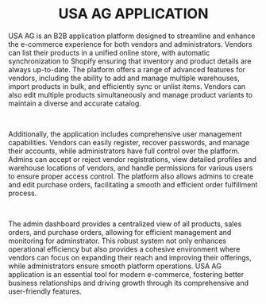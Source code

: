 <h1 align="center">
USA AG APPLICATION
</h1>
<p>USA AG is an B2B application platform designed to streamline and enhance the e-commerce experience for both vendors and administrators. Vendors can list their products in a unified online store, with automatic synchronization to Shopify ensuring that inventory and product details are always up-to-date. The platform offers a range of advanced features for vendors, including the ability to add and manage multiple warehouses, import products in bulk, and efficiently sync or unlist items. Vendors can also edit multiple products simultaneously and manage product variants to maintain a diverse and accurate catalog.</p>
<br/>
<p>Additionally, the application includes comprehensive user management capabilities. Vendors can easily register, recover passwords, and manage their accounts, while administrators have full control over the platform. Admins can accept or reject vendor registrations, view detailed profiles and warehouse locations of vendors, and handle permissions for various users to ensure proper access control. The platform also allows admins to create and edit purchase orders, facilitating a smooth and efficient order fulfillment process.</p>
<br/>
<p>
The admin dashboard provides a centralized view of all products, sales orders, and purchase orders, allowing for efficient management and monitoring for adminstrator. This robust system not only enhances operational efficiency but also provides a cohesive environment where vendors can focus on expanding their reach and improving their offerings, while administrators ensure smooth platform operations. USA AG application is an essential tool for modern e-commerce, fostering better business relationships and driving growth through its comprehensive and user-friendly features.</p>
